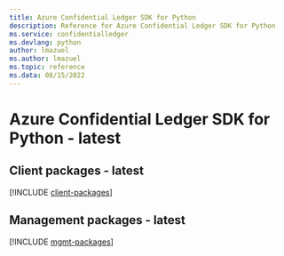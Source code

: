 ```yaml
---
title: Azure Confidential Ledger SDK for Python
description: Reference for Azure Confidential Ledger SDK for Python
ms.service: confidentialledger
ms.devlang: python
author: lmazuel
ms.author: lmazuel
ms.topic: reference
ms.data: 08/15/2022
---
```

# Azure Confidential Ledger SDK for Python - latest

## Client packages - latest
[!INCLUDE [client-packages](confidential-ledger-client-index.md)]
## Management packages - latest
[!INCLUDE [mgmt-packages](confidential-ledger-mgmt-index.md)]